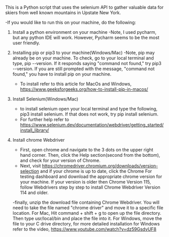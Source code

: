 This is a Python script that uses the selenium API to gather valuable data for skiers from well known mountains in Upstate New York.

-If you would like to run this on your machine, do the following:

1. Install a python environment on your machine
   -Note, I used pycharm, but any python IDE will work. However, Pycharm seems to be the most user friendly.

2. Installing pip or pip3 to your machine(Windows/Mac)
   -Note, pip may already be on your machine. To check, go to your local terminal and type, pip --version. If it responds saying "command not found," try pip3 --version. If you are still prompted
   with the message, "command not found," you have to install pip on your machine.

   - To install refer to this article for MacOs and Windows, https://www.geeksforgeeks.org/how-to-install-pip-in-macos/
   
  
3. Install Selenium(Windows/Mac)
   - to install selenium open your local terminal and type the following, pip3 install selenium. If that does not work, try pip install selenium.
   - For further help refer to https://www.selenium.dev/documentation/webdriver/getting_started/install_library/
  
4. Install chrome Webdriver
   - First, open chrome and navigate to the 3 dots on the upper right hand corner. Then, click the Help section(second from the bottom), and check for your version of Chrome. 
   - Next, visit https://chromedriver.chromium.org/downloads/version-selection and if your chrome is up to date, click the Chrome For testing dashboard and download the appropriate chrome version for your machine. If your version is older
     then Chrome Version 115, follow Webdrivers step by step to install Chrome Webdriver Version 114 and older.
     
   -finally, unzip the download file containing Chrome Webdriver. You will need to take the file named "chrome driver" and move it to a specific file location. 
   For Mac, Hit command + shift + g to open up the file directory. Then type usr/local/bin and place the file into it.
   For Windows, move the file to your C drive directory, for more detailed installation for Windows refer to the video, https://www.youtube.com/watch?v=dz59GsdvUF8  

       
    

